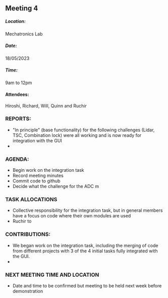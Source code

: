 ## Meeting 4

##### Location: 
Mechatronics Lab

##### Date: 
18/05/2023
##### Time: 
9am to 12pm

#### Attendees: 
Hiroshi, Richard, Will, Quinn and Ruchir

### REPORTS:
   -  "In principle" (base functionality) for the following challenges (Lidar, TSC, Combination lock) were all working and is now ready for integration with the GUI
   -  
   
### AGENDA:
   - Begin work on the integration task
   - Record meeting minutes
   - Commit code to github 
   - Decide what the challenge for the ADC m

### TASK ALLOCATIONS
   - Collective responsibility for the integration task, but in general members have a focus on code where their own modules are used
   - Ruchir to 
   
### CONTRIBUTIONS: 
   -  We began work on the integration task, including the merging of code from different projects with 3 of the 4 initial tasks fully integrated with the GUI.
   -  
   
### NEXT MEETING TIME AND LOCATION
   - Date and time to be confirmed but meeting to be held next week before demonstration

